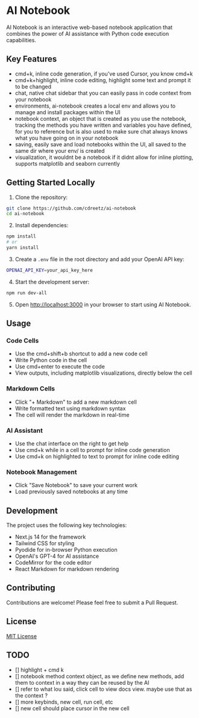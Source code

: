 # AI Notebook

AI Notebook is an interactive web-based notebook application that combines the power of AI assistance with Python code execution capabilities.

## Key Features

- cmd+k, inline code generation, if you've used Cursor, you know cmd+k
- cmd+k+highlight, inline code editing, highlight some text and prompt it to be changed
- chat, native chat sidebar that you can easily pass in code context from your notebook
- environments, ai-notebook creates a local env and allows you to manage and install packages within the UI
- notebook context, an object that is created as you use the notebook, tracking the methods you have written and variables you have defined, for you to reference but is also used to make sure chat always knows what you have going on in your notebook
- saving, easily save and load notebooks within the UI, all saved to the same dir where your env/ is created
- visualization, it wouldnt be a notebook if it didnt allow for inline plotting, supports matplotlib and seaborn currently

## Getting Started Locally

1. Clone the repository:

```bash
git clone https://github.com/cdreetz/ai-notebook
cd ai-notebook
```

2. Install dependencies:

```bash
npm install
# or
yarn install
```

3. Create a `.env` file in the root directory and add your OpenAI API key:

```bash
OPENAI_API_KEY=your_api_key_here
```

4. Start the development server:

```bash
npm run dev-all
```

5. Open [http://localhost:3000](http://localhost:3000) in your browser to start using AI Notebook.

## Usage

### Code Cells

- Use the cmd+shift+b shortcut to add a new code cell
- Write Python code in the cell
- Use cmd+enter to execute the code
- View outputs, including matplotlib visualizations, directly below the cell

### Markdown Cells

- Click "+ Markdown" to add a new markdown cell
- Write formatted text using markdown syntax
- The cell will render the markdown in real-time

### AI Assistant

- Use the chat interface on the right to get help
- Use cmd+k while in a cell to prompt for inline code generation
- Use cmd+k on highlighted to text to prompt for inline code editing

### Notebook Management

- Click "Save Notebook" to save your current work
- Load previously saved notebooks at any time

## Development

The project uses the following key technologies:

- Next.js 14 for the framework
- Tailwind CSS for styling
- Pyodide for in-browser Python execution
- OpenAI's GPT-4 for AI assistance
- CodeMirror for the code editor
- React Markdown for markdown rendering

## Contributing

Contributions are welcome! Please feel free to submit a Pull Request.

## License

[MIT License](LICENSE)

## TODO

- [] highlight + cmd k
- [] notebook method context object, as we define new methods, add them to context in a way they can be reused by the AI
- [] refer to what lou said, click cell to view docs view. maybe use that as the context ?
- [] more keybinds, new cell, run cell, etc
- [] new cell should place cursor in the new cell

